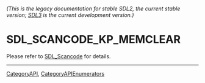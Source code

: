 ###### (This is the legacy documentation for stable SDL2, the current stable version; [SDL3](https://wiki.libsdl.org/SDL3/) is the current development version.)
# SDL_SCANCODE_KP_MEMCLEAR

Please refer to [SDL_Scancode](SDL_Scancode) for details.

----
[CategoryAPI](CategoryAPI), [CategoryAPIEnumerators](CategoryAPIEnumerators)

